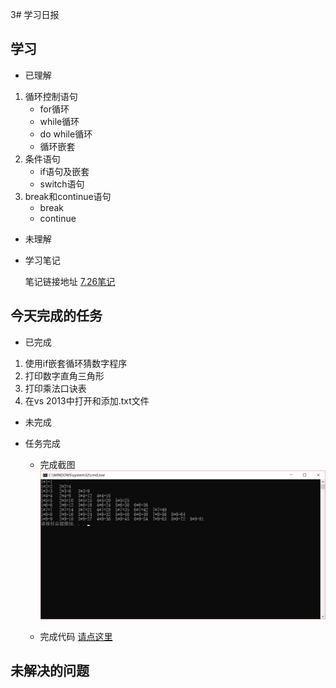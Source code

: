 3# 学习日报

## 学习

* 已理解
1. 循环控制语句
    - for循环
    - while循环
    - do while循环
    - 循环嵌套
2. 条件语句
    - if语句及嵌套
    - switch语句
3. break和continue语句
    - break
    - continue

* 未理解

* 学习笔记

    笔记链接地址
[7.26笔记](https://github.com/chengyimin/7.26/blob/master/7.26笔记.md)

## 今天完成的任务

* 已完成
1. 使用if嵌套循环猜数字程序
2. 打印数字直角三角形
3. 打印乘法口诀表
4. 在vs 2013中打开和添加.txt文件

* 未完成

* 任务完成

    - 完成截图
    ![](https://github.com/chengyimin/7.26/blob/master/photo.png)

    - 完成代码
    [请点这里](https://github.com/chengyimin/7.26/blob/master/完成代码.md)

## 未解决的问题
